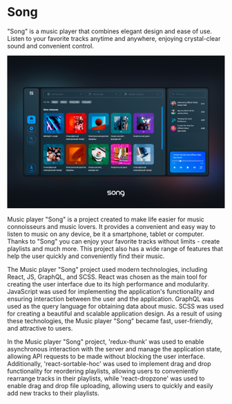 # Song
"Song" is a music player that combines elegant design and ease of use. Listen to your favorite tracks anytime and anywhere, enjoying crystal-clear sound and convenient control.

<img src="https://github.com/maksymFrontend/Song/blob/main/public/mainImg.png?raw=true" alt="Song">

Music player "Song" is a project created to make life easier for music connoisseurs and music lovers. It provides a convenient and easy way to listen to music on any device, be it a smartphone, tablet or computer. Thanks to "Song" you can enjoy your favorite tracks without limits - create playlists and much more. This project also has a wide range of features that help the user quickly and conveniently find their music.

The Music player "Song" project used modern technologies, including React, JS, GraphQL, and SCSS. React was chosen as the main tool for creating the user interface due to its high performance and modularity. JavaScript was used for implementing the application's functionality and ensuring interaction between the user and the application. GraphQL was used as the query language for obtaining data about music. SCSS was used for creating a beautiful and scalable application design. As a result of using these technologies, the Music player "Song" became fast, user-friendly, and attractive to users.


In the Music player "Song" project, 'redux-thunk' was used to enable asynchronous interaction with the server and manage the application state, allowing API requests to be made without blocking the user interface. Additionally, 'react-sortable-hoc' was used to implement drag and drop functionality for reordering playlists, allowing users to conveniently rearrange tracks in their playlists, while 'react-dropzone' was used to enable drag and drop file uploading, allowing users to quickly and easily add new tracks to their playlists.

